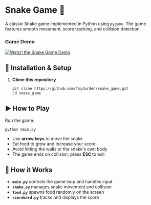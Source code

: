 # Snake Game 🐍

A classic Snake game implemented in Python using `pygame`. The game features smooth movement, score tracking, and collision detection.

### Game Demo

[![Watch the Snake Game Demo](./assets/snake_preview.gif)](./assets/snake_gif.mp4)


## 🚀 Installation & Setup

1. **Clone this repository**

   ```bash
   git clone https://github.com/fsydurden/snake_game.git
   cd snake_game
   ```

## ▶️ How to Play

Run the game:

```bash
python main.py
```

* Use **arrow keys** to move the snake
* Eat food to grow and increase your score
* Avoid hitting the walls or the snake's own body
* The game ends on collision; press **ESC** to exit

## 🧱 How it Works

* **`main.py`** controls the game loop and handles input
* **`snake.py`** manages snake movement and collision
* **`food.py`** spawns food randomly on the screen
* **`scorebord.py`** tracks and displays the score
